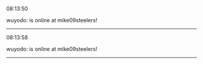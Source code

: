 08:13:50

wuyodo: is online at mike09steelers!

---

08:13:58

wuyodo: is online at mike09steelers!

---

